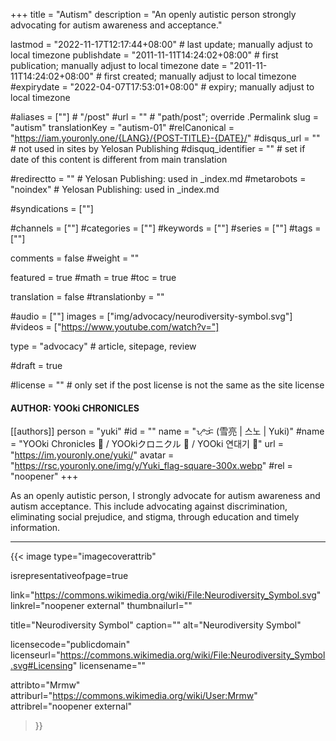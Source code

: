 +++
title = "Autism"
description = "An openly autistic person strongly advocating for autism awareness and acceptance."

lastmod = "2022-11-17T12:17:44+08:00"                 # last update; manually adjust to local timezone
publishdate = "2011-11-11T14:24:02+08:00"             # first publication; manually adjust to local timezone
date = "2011-11-11T14:24:02+08:00"                    # first created; manually adjust to local timezone
#expirydate = "2022-04-07T17:53:01+08:00"              # expiry; manually adjust to local timezone

#aliases = [""]                                        # "/post"
#url = ""                                              # "path/post"; override .Permalink
slug = "autism"
translationKey = "autism-01"
#relCanonical = "https://iam.youronly.one/{LANG}/{POST-TITLE}-{DATE}/"
#disqus_url = ""                                       # not used in sites by Yelosan Publishing
#disquq_identifier = ""                                # set if date of this content is different from main translation

#redirectto = ""                                       # Yelosan Publishing: used in _index.md
#metarobots = "noindex"                                # Yelosan Publishing: used in _index.md

#syndications = [""]

#channels = [""]
#categories = [""]
#keywords = [""]
#series = [""]
#tags = [""]

comments = false
#weight = ""

featured = true
#math = true
#toc = true

translation = false
#translationby = ""

#audio = [""]
images = ["img/advocacy/neurodiversity-symbol.svg"]
#videos = ["https://www.youtube.com/watch?v="]

type = "advocacy"                                             # article, sitepage, review

#draft = true

#license = ""                                          # only set if the post license is not the same as the site license

#### AUTHOR: YOOki CHRONICLES ####
[[authors]]
  person = "yuki"
  #id = ""
  name = "ᜌᜓᜃᜒ (雪亮 | 스노 | Yuki)"
  #name = "YOOki Chronicles 📜 / YOOkiクロニクル 📜 / YOOki 연대기 📜"
  url = "https://im.youronly.one/yuki/"
  avatar = "https://rsc.youronly.one/img/y/Yuki_flag-square-300x.webp"
  #rel = "noopener"
+++

As an openly autistic person, I strongly advocate for autism awareness and autism acceptance. This include advocating against discrimination, eliminating social prejudice, and stigma, through education and timely information.

---

{{< image
  type="imagecoverattrib"

  isrepresentativeofpage=true

  link="https://commons.wikimedia.org/wiki/File:Neurodiversity_Symbol.svg"
  linkrel="noopener external"
  thumbnailurl=""

  title="Neurodiversity Symbol"
  caption=""
  alt="Neurodiversity Symbol"

  licensecode="publicdomain"
  licenseurl="https://commons.wikimedia.org/wiki/File:Neurodiversity_Symbol.svg#Licensing"
  licensename=""

  attribto="Mrmw"
  attriburl="https://commons.wikimedia.org/wiki/User:Mrmw"
  attribrel="noopener external"
>}}
